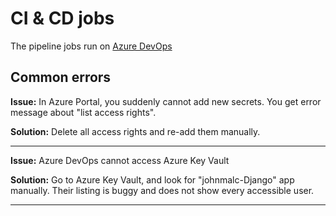# CI & CD jobs

The pipeline jobs run on [Azure DevOps](https://johnmalc.visualstudio.com/DJango-Wohn/_)

## Common errors

**Issue:** In Azure Portal, you suddenly cannot add new secrets. You get error message about "list access rights".

**Solution:** Delete all access rights and re-add them manually.

------------------------------------------------------------------

**Issue:** Azure DevOps cannot access Azure Key Vault

**Solution:** Go to Azure Key Vault, and look for "johnmalc-Django" app manually. Their listing is buggy and does not show every accessible user.

------------------------------------------------------------------
